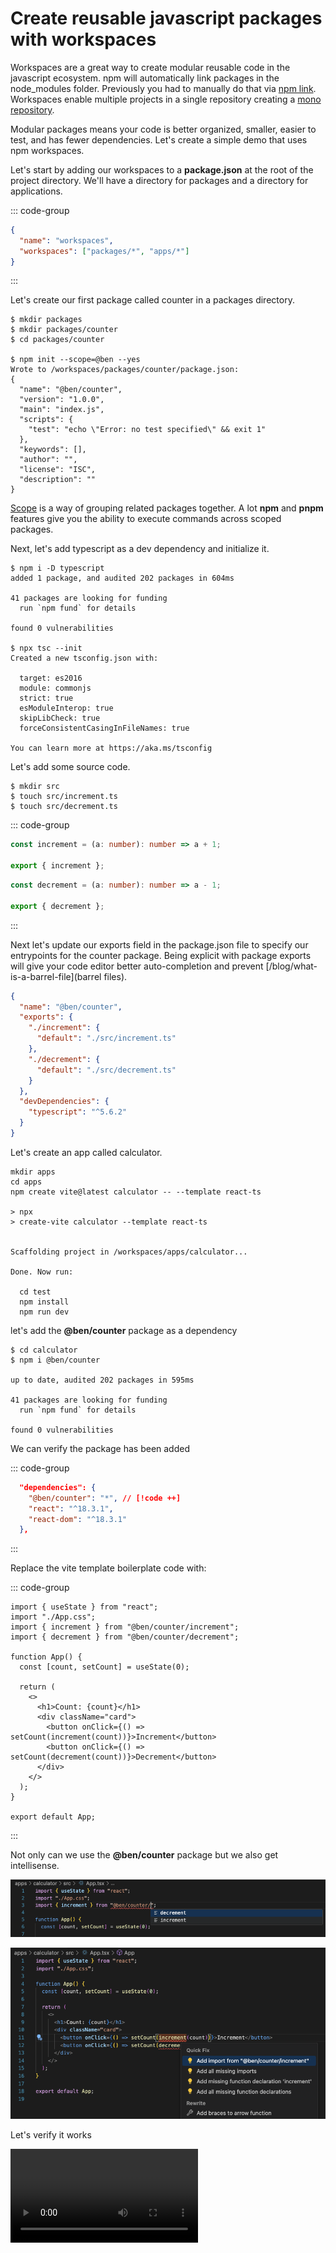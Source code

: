 # Create reusable javascript packages with workspaces

Workspaces are a great way to create modular reusable code in the javascript ecosystem. npm will automatically link packages in the node_modules folder. Previously you had to manually do that via [npm link](https://docs.npmjs.com/cli/v10/commands/npm-link). Workspaces enable multiple projects in a single repository creating a [mono repository](https://monorepo.tools/).

Modular packages means your code is better organized, smaller, easier to test, and has fewer dependencies. Let's create a simple demo that uses npm workspaces.

Let's start by adding our workspaces to a **package.json** at the root of the project directory. We'll have a directory for packages and a directory for applications.

::: code-group

```json [package.json]
{
  "name": "workspaces",
  "workspaces": ["packages/*", "apps/*"]
}
```

:::

Let's create our first package called counter in a packages directory.

```shellsession
$ mkdir packages
$ mkdir packages/counter
$ cd packages/counter

$ npm init --scope=@ben --yes
Wrote to /workspaces/packages/counter/package.json:
{
  "name": "@ben/counter",
  "version": "1.0.0",
  "main": "index.js",
  "scripts": {
    "test": "echo \"Error: no test specified\" && exit 1"
  },
  "keywords": [],
  "author": "",
  "license": "ISC",
  "description": ""
}
```

[Scope](https://docs.npmjs.com/cli/v10/using-npm/scope) is a way of grouping related packages together. A lot **npm** and **pnpm** features give you the ability to execute commands across scoped packages.

Next, let's add typescript as a dev dependency and initialize it.

```shellsession
$ npm i -D typescript
added 1 package, and audited 202 packages in 604ms

41 packages are looking for funding
  run `npm fund` for details

found 0 vulnerabilities

$ npx tsc --init
Created a new tsconfig.json with:

  target: es2016
  module: commonjs
  strict: true
  esModuleInterop: true
  skipLibCheck: true
  forceConsistentCasingInFileNames: true

You can learn more at https://aka.ms/tsconfig
```

Let's add some source code.

```shellsession
$ mkdir src
$ touch src/increment.ts
$ touch src/decrement.ts
```

::: code-group

```ts [increment.ts]
const increment = (a: number): number => a + 1;

export { increment };
```

```ts [decrement.ts]
const decrement = (a: number): number => a - 1;

export { decrement };
```

:::

Next let's update our exports field in the package.json file to specify our entrypoints for the counter package. Being explicit with package exports will give your code editor better auto-completion and prevent [/blog/what-is-a-barrel-file](barrel files).

```json
{
  "name": "@ben/counter",
  "exports": {
    "./increment": {
      "default": "./src/increment.ts"
    },
    "./decrement": {
      "default": "./src/decrement.ts"
    }
  },
  "devDependencies": {
    "typescript": "^5.6.2"
  }
}
```

Let's create an app called calculator.

```shellsession
mkdir apps
cd apps
npm create vite@latest calculator -- --template react-ts

> npx
> create-vite calculator --template react-ts


Scaffolding project in /workspaces/apps/calculator...

Done. Now run:

  cd test
  npm install
  npm run dev

```

let's add the **@ben/counter** package as a dependency

```shellsession
$ cd calculator
$ npm i @ben/counter

up to date, audited 202 packages in 595ms

41 packages are looking for funding
  run `npm fund` for details

found 0 vulnerabilities

```

We can verify the package has been added

::: code-group

```json [apps/calculator/package.json]
  "dependencies": {
    "@ben/counter": "*", // [!code ++]
    "react": "^18.3.1",
    "react-dom": "^18.3.1"
  },
```

:::

Replace the vite template boilerplate code with:

::: code-group

```tsx [apps/calculator/src/App.tsx]
import { useState } from "react";
import "./App.css";
import { increment } from "@ben/counter/increment";
import { decrement } from "@ben/counter/decrement";

function App() {
  const [count, setCount] = useState(0);

  return (
    <>
      <h1>Count: {count}</h1>
      <div className="card">
        <button onClick={() => setCount(increment(count))}>Increment</button>
        <button onClick={() => setCount(decrement(count))}>Decrement</button>
      </div>
    </>
  );
}

export default App;
```

:::

Not only can we use the **@ben/counter** package but we also get intellisense.

![An image](../assets/images/package-autocompletion.png)

![An image](../assets/images/package-autocompletion-2.png)

Let's verify it works

<video src="../assets/videos/ben-counter-npm-workspaces.mp4" controls autoplay />
